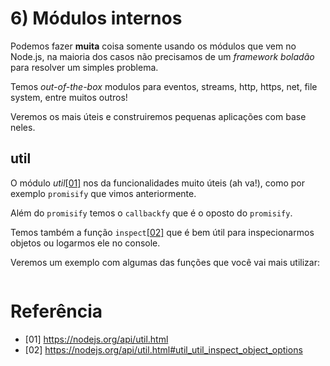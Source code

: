 # 6) Módulos internos

Podemos fazer **muita** coisa somente usando os módulos que vem no Node.js, na maioria dos casos não precisamos de um *framework boladão* para resolver um simples problema.

Temos *out-of-the-box* modulos para eventos, streams, http, https, net, file system, entre muitos outros!

Veremos os mais úteis e construiremos pequenas aplicações com base neles.

## util

O módulo *util*[[01]](https://nodejs.org/api/util.html) nos da funcionalidades muito úteis (ah va!), como por exemplo `promisify` que vimos anteriormente.

Além do `promisify` temos o `callbackfy` que é o oposto do `promisify`.

Temos também a função `inspect`[[02]](https://nodejs.org/api/util.html#util_util_inspect_object_options) que é bem útil para inspecionarmos objetos ou logarmos ele no console.

Veremos um exemplo com algumas das funções que você vai mais utilizar:

```javascript

```

# Referência

- [01] https://nodejs.org/api/util.html
- [02] https://nodejs.org/api/util.html#util_util_inspect_object_options
